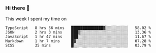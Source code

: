 ### Hi there 👋

<!--
**qiruohan/qiruohan** is a ✨ _special_ ✨ repository because its `README.md` (this file) appears on your GitHub profile.

Here are some ideas to get you started:

- 🔭 I’m currently working on ...
- 🌱 I’m currently learning ...
- 👯 I’m looking to collaborate on ...
- 🤔 I’m looking for help with ...
- 💬 Ask me about ...
- 📫 How to reach me: ...
- 😄 Pronouns: ...
- ⚡ Fun fact: ...
-->

This week I spent my time on 
<!--START_SECTION:waka-->
```text
TypeScript   8 hrs 56 mins   ██████████████▓░░░░░░░░░░   58.02 % 
JSON         2 hrs 3 mins    ███▒░░░░░░░░░░░░░░░░░░░░░   13.36 % 
JavaScript   1 hr 47 mins    ███░░░░░░░░░░░░░░░░░░░░░░   11.67 % 
Markdown     1 hr 7 mins     █▓░░░░░░░░░░░░░░░░░░░░░░░   07.28 % 
SCSS         35 mins         █░░░░░░░░░░░░░░░░░░░░░░░░   03.79 % 
```
<!--END_SECTION:waka-->
